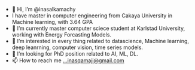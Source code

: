 - 👋 Hi, I’m @inasalkamachy
- I have master in computer engineering from Cakaya University in Machine learning, with 3.64 GPA
-  🌱 I’m currently master computer sciece student at Karlstad University, working with Energy Forcasting Models.
- 👀 I’m interested in every thing related to datascience, Machine learning, deep leanrning, computer vision, time series models. 
- 💞️ I’m looking for PhD position related to AI, ML, DL. 
- 📫 How to reach me ...inasqamaji@gmail.com
<!---
inasalkamachy/inasalkamachy is a ✨ special ✨ repository because its `README.md` (this file) appears on your GitHub profile.
You can click the Preview link to take a look at your changes.
--->
